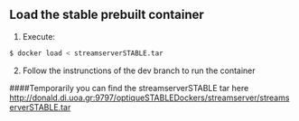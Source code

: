 ## Load the stable prebuilt container
1. Execute:
```bash
$ docker load < streamserverSTABLE.tar
```
2. Follow the instrunctions of the dev branch to run the container

####Temporarily you can find the streamserverSTABLE tar here http://donald.di.uoa.gr:9797/optiqueSTABLEDockers/streamserver/streamserverSTABLE.tar
